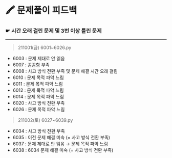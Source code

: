 # 🖍 문제풀이 피드백
### ☛ 시간 오래 걸린 문제 및 3번 이상 틀린 문제 

* * *
> 211001(금) 6001~6026.py
  * 6003 : 문제 제대로 안 읽음
  * 6007 : 꼼꼼함 부족
  * 6008 : 사고 방식 전환 부족 및 문제 해결 시간 오래 걸림
  * 6010 : 문제 목적 파악 느림
  * 6011 : 문제 목적 파악 느림
  * 6012 : 문제 목적 파악 느림
  * 6014 : 문제 목적 파악 느림
  * 6020 : 사고 방식 전환 부족
  * 6026 : 문제 목적 파악 느림



> 211002(토) 6027~6039.py
  * 6034 : 사고 방식 전환 부족
  * 6035 : 이전 문제 해결 미숙 (= 사고 방식 전환 부족)
  * 6037 : 문제 제대로 안 읽음 → 문제 목적 파악 느림
  * 6038 : 6034 문제 해결 미숙 (= 사고 방식 전환 부족)

